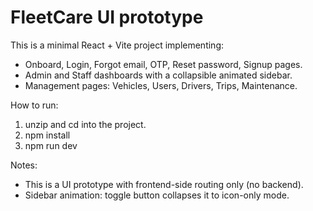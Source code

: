 
FleetCare UI prototype
=====================

This is a minimal React + Vite project implementing:
- Onboard, Login, Forgot email, OTP, Reset password, Signup pages.
- Admin and Staff dashboards with a collapsible animated sidebar.
- Management pages: Vehicles, Users, Drivers, Trips, Maintenance.

How to run:
1. unzip and cd into the project.
2. npm install
3. npm run dev

Notes:
- This is a UI prototype with frontend-side routing only (no backend).
- Sidebar animation: toggle button collapses it to icon-only mode.
